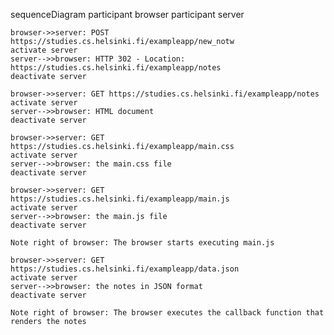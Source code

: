 sequenceDiagram
    participant browser
    participant server

    browser->>server: POST https://studies.cs.helsinki.fi/exampleapp/new_notw
    activate server
    server-->>browser: HTTP 302 - Location: https://studies.cs.helsinki.fi/exampleapp/notes
    deactivate server

    browser->>server: GET https://studies.cs.helsinki.fi/exampleapp/notes
    activate server
    server-->>browser: HTML document
    deactivate server

    browser->>server: GET https://studies.cs.helsinki.fi/exampleapp/main.css
    activate server
    server-->>browser: the main.css file
    deactivate server

    browser->>server: GET https://studies.cs.helsinki.fi/exampleapp/main.js
    activate server
    server-->>browser: the main.js file
    deactivate server

    Note right of browser: The browser starts executing main.js

    browser->>server: GET https://studies.cs.helsinki.fi/exampleapp/data.json
    activate server
    server-->>browser: the notes in JSON format
    deactivate server

    Note right of browser: The browser executes the callback function that renders the notes